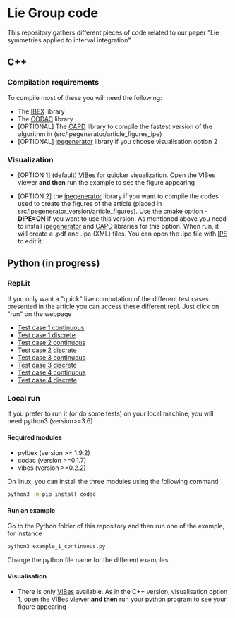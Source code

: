 # Lie Group code

This repository gathers different pieces of code related to our paper "Lie symmetries applied to interval integration" 


## C++

### Compilation requirements

To compile most of these you will need the following:
- The [IBEX](http://www.ibex-lib.org/) library
- The [CODAC](http://codac.io/) library
- [OPTIONAL] The [CAPD](http://capd.ii.uj.edu.pl/) library to compile the fastest version of the 
  algorithm in (src/ipegenerator/article_figures_ipe)
- [OPTIONAL] [ipegenerator](https://github.com/JulienDamers/ipe_generator) library if you choose 
  visualisation option 2

### Visualization
- [OPTION 1] (default)  [VIBes](https://enstabretagnerobotics.github.io/VIBES/) for quicker 
  visualization. Open the VIBes viewer **and then** run the example to see the figure appearing

- [OPTION 2] the [ipegenerator](https://github.com/JulienDamers/ipe_generator) library if you 
  want to compile the codes used to create the figures of the article  (placed in 
  src/ipegenerator_version/article_figures). Use the cmake option __-DIPE=ON__ if you want to use 
  this 
  version. As mentioned above you need to install [ipegenerator](https://github.com/JulienDamers/ipe_generator) 
  and [CAPD](http://capd.ii.uj.edu.pl/) libraries for this  option. When run, it will create a 
  .pdf and .ipe (XML) files. You can open the .ipe file with [IPE](https://ipe.otfried.org/) to 
  edit it.


## Python (in progress)

### Repl.it

If you only want a "quick" live computation of the different test cases presented in the article 
you can access these different repl. Just click on "run" on the webpage

- [Test case 1 continuous](https://replit.com/@JulienDamers/Lie-symmetries-test-case-1-continuous)
- [Test case 1 discrete](https://replit.com/@JulienDamers/Lie-symmetries-test-case-1-discrete)
- [Test case 2 continuous](https://replit.com/@JulienDamers/Lie-symmetries-test-case-2-continuous)
- [Test case 2 discrete](https://replit.com/@JulienDamers/Lie-symmetries-test-case-2-discrete)
- [Test case 3 continuous](https://replit.com/@JulienDamers/Lie-symmetries-test-case-3-continuous)
- [Test case 3 discrete](https://replit.com/@JulienDamers/Lie-symmetries-test-case-3-discrete)
- [Test case 4 continuous](https://replit.com/@JulienDamers/Lie-symmetries-test-case-4-continuous)
- [Test case 4 discrete](https://replit.com/@JulienDamers/Lie-symmetries-test-case-4-discrete) 


### Local run

If you prefer to run it (or do some tests) on your local machine, you will need python3 
(version>=3.6)


#### Required modules

- pyIbex (version >= 1.9.2)
- codac (version >=0.1.7)
- vibes (version >=0.2.2)

On linux, you can install the three modules using the following command
```sh
python3 -m pip install codac
```

#### Run an example

Go to the Python folder of this repository and then run one of the example, for instance

```sh
python3 example_1_continuous.py
```

Change the python file name for the different examples

#### Visualisation

- There is only [VIBes](https://enstabretagnerobotics.github.io/VIBES/) available. As in the C++ 
  version, visualisation option 1, open the VIBes viewer **and then** run your python program to see
  your figure appearing
